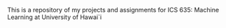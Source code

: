 This is a repository of my projects and assignments for ICS 635: Machine Learning at University of Hawai`i
